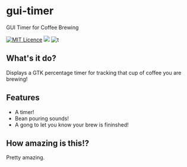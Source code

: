 # gui-timer
GUI Timer for Coffee Brewing

[![MIT Licence](https://badges.frapsoft.com/os/mit/mit.svg?v=103)](https://opensource.org/licenses/mit-license.php) [![](https://img.shields.io/badge/python-3.4+-blue.svg)](https://www.python.org/download/releases/3.4.0/) ![t](https://img.shields.io/badge/status-stable-green.svg) 


## What's it do?
Displays a GTK percentage timer for tracking that cup of coffee you are brewing!

## Features
* A timer!
* Bean pouring sounds!
* A gong to let you know your brew is fininshed!

## How amazing is this!?
Pretty amazing.
